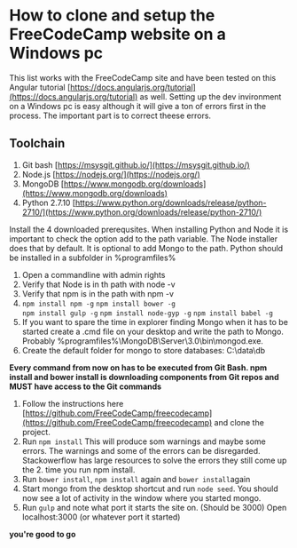 # How to clone and setup the FreeCodeCamp website on a Windows pc
This list works with the FreeCodeCamp site and have been tested on this Angular tutorial [https://docs.angularjs.org/tutorial](https://docs.angularjs.org/tutorial) as well. Setting up the dev invironment on a Windows pc is easy although it will give a ton of errors first in the process. The important part is to correct theese errors.
## Toolchain
1. Git bash [https://msysgit.github.io/](https://msysgit.github.io/)
2. Node.js [https://nodejs.org/](https://nodejs.org/)
3. MongoDB [https://www.mongodb.org/downloads](https://www.mongodb.org/downloads)
4. Python 2.7.10 [https://www.python.org/downloads/release/python-2710/](https://www.python.org/downloads/release/python-2710/)

Install the 4 downloaded prerequsites. When installing Python and Node it is important to check
 the option add to the path variable. The Node installer does that by default. It is optional to add Mongo to the path. Python should be installed in a subfolder in %programfiles%
 
1. Open a commandline with admin rights
2. Verify that Node is in th path with node -v
3. Verify that npm is in the path with npm -v
5. `npm install npm -g`
	`npm install bower -g`  
	`npm install gulp -g`
	`npm install node-gyp -g` 
	`npm install babel -g`  
6. If you want to spare the time in explorer finding Mongo when it has to be started create a .cmd file on your desktop and write the path to Mongo. Probably  %programfiles%\MongoDB\Server\3.0\bin\mongod.exe. 
7. Create the default folder for mongo to store databases: C:\data\db

**Every command from now on has to be executed from Git Bash. npm install and bower install is downloading components from Git repos and MUST have access to the Git commands**

1. Follow the instructions here [https://github.com/FreeCodeCamp/freecodecamp](https://github.com/FreeCodeCamp/freecodecamp) and clone the project.
2. Run `npm install` This will produce som warnings and maybe some errors. The warnings and some of the errors can be disregarded. Stackowerflow has large 
resources to solve the errors they still come up the 2. time you run npm install.
3. Run `bower install`, `npm install` again and `bower install`again
4. Start mongo from the desktop shortcut and run `node seed`. You should now see a lot of activity in the window where you started mongo.
5. Run `gulp` and note what port it starts the site on. (Should be 3000) Open localhost:3000 (or whatever port it started)

**you're good to go**
